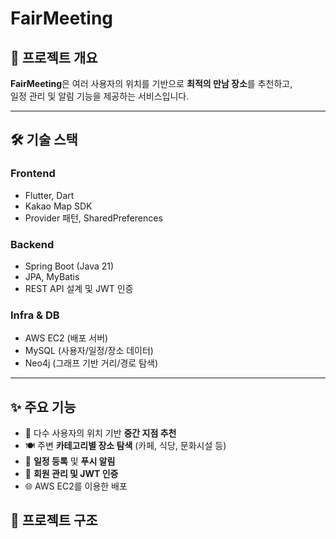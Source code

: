 # FairMeeting

## 📌 프로젝트 개요
**FairMeeting**은 여러 사용자의 위치를 기반으로 **최적의 만남 장소**를 추천하고,  
일정 관리 및 알림 기능을 제공하는 서비스입니다.  

---

## 🛠 기술 스택
### Frontend
- Flutter, Dart  
- Kakao Map SDK  
- Provider 패턴, SharedPreferences  

### Backend
- Spring Boot (Java 21)  
- JPA, MyBatis  
- REST API 설계 및 JWT 인증  

### Infra & DB
- AWS EC2 (배포 서버)  
- MySQL (사용자/일정/장소 데이터)  
- Neo4j (그래프 기반 거리/경로 탐색)  

---

## ✨ 주요 기능
- 📍 다수 사용자의 위치 기반 **중간 지점 추천**  
- 🍽 주변 **카테고리별 장소 탐색** (카페, 식당, 문화시설 등)  
- 📅 **일정 등록** 및 **푸시 알림**  
- 🔑 **회원 관리 및 JWT 인증**  
- 🌐 AWS EC2를 이용한 배포  

## 📂 프로젝트 구조
